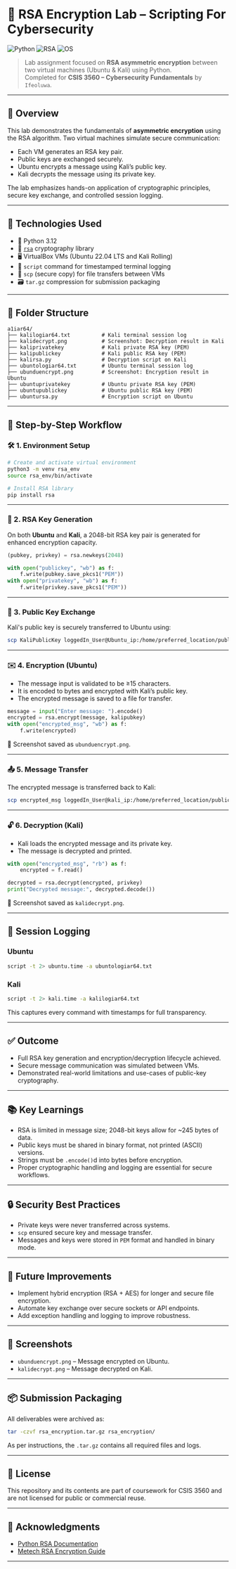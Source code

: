 
# 🔐 RSA Encryption Lab – Scripting For Cybersecurity

![Python](https://img.shields.io/badge/python-3.12-blue.svg)
![RSA](https://img.shields.io/badge/crypto-RSA-brightgreen)
![OS](https://img.shields.io/badge/platform-Ubuntu%20%7C%20Kali-red)

> Lab assignment focused on **RSA asymmetric encryption** between two virtual machines (Ubuntu & Kali) using Python.  
> Completed for **CSIS 3560 – Cybersecurity Fundamentals** by `Ifeoluwa`.

---

## 📜 Overview

This lab demonstrates the fundamentals of **asymmetric encryption** using the RSA algorithm. Two virtual machines simulate secure communication:
- Each VM generates an RSA key pair.
- Public keys are exchanged securely.
- Ubuntu encrypts a message using Kali’s public key.
- Kali decrypts the message using its private key.

The lab emphasizes hands-on application of cryptographic principles, secure key exchange, and controlled session logging.

---

## 🧰 Technologies Used

- 🐍 Python 3.12
- 🔐 [`rsa`](https://stuvel.eu/python-rsa-doc/) cryptography library
- 🖥️ VirtualBox VMs (Ubuntu 22.04 LTS and Kali Rolling)
- 🧪 `script` command for timestamped terminal logging
- 🔄 `scp` (secure copy) for file transfers between VMs
- 🗃️ `tar.gz` compression for submission packaging

---

## 📂 Folder Structure

```
a1iar64/
├── kalilogiar64.txt          # Kali terminal session log
├── kalidecrypt.png           # Screenshot: Decryption result in Kali
├── kaliprivatekey            # Kali private RSA key (PEM)
├── kalipublickey             # Kali public RSA key (PEM)
├── kalirsa.py                # Decryption script on Kali
├── ubuntologiar64.txt        # Ubuntu terminal session log
├── ubunduencrypt.png         # Screenshot: Encryption result in Ubuntu
├── ubuntuprivatekey          # Ubuntu private RSA key (PEM)
├── ubuntupublickey           # Ubuntu public RSA key (PEM)
├── ubuntursa.py              # Encryption script on Ubuntu
```

---

## 🧪 Step-by-Step Workflow

### 🛠️ 1. Environment Setup

```bash
# Create and activate virtual environment
python3 -m venv rsa_env
source rsa_env/bin/activate

# Install RSA library
pip install rsa
```

---

### 🔐 2. RSA Key Generation

On both **Ubuntu** and **Kali**, a 2048-bit RSA key pair is generated for enhanced encryption capacity.

```python
(pubkey, privkey) = rsa.newkeys(2048)

with open("publickey", "wb") as f:
    f.write(pubkey.save_pkcs1("PEM"))
with open("privatekey", "wb") as f:
    f.write(privkey.save_pkcs1("PEM"))
```

---

### 🔄 3. Public Key Exchange

Kali's public key is securely transferred to Ubuntu using:

```bash
scp KaliPublicKey loggedIn_User@Ubuntu_ip:/home/preferred_location/publicKey.
```

---

### ✉️ 4. Encryption (Ubuntu)

- The message input is validated to be ≥15 characters.
- It is encoded to bytes and encrypted with Kali’s public key.
- The encrypted message is saved to a file for transfer.

```python
message = input("Enter message: ").encode()
encrypted = rsa.encrypt(message, kalipubkey)
with open("encrypted_msg", "wb") as f:
    f.write(encrypted)
```

📸 Screenshot saved as `ubunduencrypt.png`.

---

### 📤 5. Message Transfer

The encrypted message is transferred back to Kali:

```bash
scp encrypted_msg loggedIn_User@kali_ip:/home/preferred_location/publicKey.
```

---

### 🔓 6. Decryption (Kali)

- Kali loads the encrypted message and its private key.
- The message is decrypted and printed.

```python
with open("encrypted_msg", "rb") as f:
    encrypted = f.read()

decrypted = rsa.decrypt(encrypted, privkey)
print("Decrypted message:", decrypted.decode())
```

📸 Screenshot saved as `kalidecrypt.png`.

---

## 🧾 Session Logging

### Ubuntu
```bash
script -t 2> ubuntu.time -a ubuntologiar64.txt
```

### Kali
```bash
script -t 2> kali.time -a kalilogiar64.txt
```

This captures every command with timestamps for full transparency.

---

## ✅ Outcome

- Full RSA key generation and encryption/decryption lifecycle achieved.
- Secure message communication was simulated between VMs.
- Demonstrated real-world limitations and use-cases of public-key cryptography.

---

## 📚 Key Learnings

- RSA is limited in message size; 2048-bit keys allow for ~245 bytes of data.
- Public keys must be shared in binary format, not printed (ASCII) versions.
- Strings must be `.encode()`d into bytes before encryption.
- Proper cryptographic handling and logging are essential for secure workflows.

---

## 🔒 Security Best Practices

- Private keys were never transferred across systems.
- `scp` ensured secure key and message transfer.
- Messages and keys were stored in `PEM` format and handled in binary mode.

---

## 🚀 Future Improvements

- Implement hybrid encryption (RSA + AES) for longer and secure file encryption.
- Automate key exchange over secure sockets or API endpoints.
- Add exception handling and logging to improve robustness.

---

## 📸 Screenshots

- `ubunduencrypt.png` – Message encrypted on Ubuntu.
- `kalidecrypt.png` – Message decrypted on Kali.

---

## 📦 Submission Packaging

All deliverables were archived as:

```bash
tar -czvf rsa_encryption.tar.gz rsa_encryption/
```

As per instructions, the `.tar.gz` contains all required files and logs.

---

## 📜 License

This repository and its contents are part of coursework for CSIS 3560 and are not licensed for public or commercial reuse.

---

## 🤝 Acknowledgments

- [Python RSA Documentation](https://stuvel.eu/python-rsa-doc/)
- [Metech RSA Encryption Guide](https://medium.com/@metechsolutions/python-by-examples-rsa-encryption-decryption-d07a226430b4)

---

